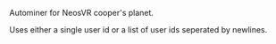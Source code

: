 Autominer for NeosVR cooper's planet.

Uses either a single user id or a list of user ids seperated by newlines.
